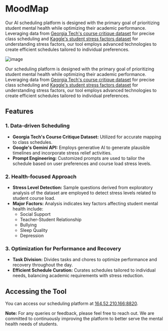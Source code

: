 # MoodMap


Our AI scheduling platform is designed with the primary goal of prioritizing student mental health while optimizing their academic performance. Leveraging data from [Georgia Tech's course critique dataset](https://critique.gatech.edu/) for precise class scheduling and [Kaggle's student stress factors dataset](https://www.kaggle.com/datasets/rxnach/student-stress-factors-a-comprehensive-analysis) for understanding stress factors, our tool employs advanced technologies to create efficient schedules tailored to individual preferences.


![image](https://github.com/Biswajit-Banerjee/MoodMap/assets/25904508/e57f51fc-4fe1-4300-9e6f-7a679f14b69a)


Our scheduling platform is designed with the primary goal of prioritizing student mental health while optimizing their academic performance. Leveraging data from [Georgia Tech's course critique dataset](https://critique.gatech.edu/) for precise class scheduling and [Kaggle's student stress factors dataset](https://www.kaggle.com/datasets/rxnach/student-stress-factors-a-comprehensive-analysis) for understanding stress factors, our tool employs advanced technologies to create efficient schedules tailored to individual preferences.

## Features

### 1. Data-driven Scheduling
- **Georgia Tech's Course Critique Dataset:** Utilized for accurate mapping to class schedules.
- **Google's Gemini API:** Employs generative AI to generate plausible timelines and incorporate stress relief activities.
- **Prompt Engineering:** Customized prompts are used to tailor the schedule based on user preferences and course load stress levels.

### 2. Health-focused Approach
- **Stress Level Detection:** Sample questions derived from exploratory analysis of the dataset are employed to detect stress levels related to student course load.
- **Major Factors:** Analysis indicates key factors affecting student mental health include:
  - Social Support
  - Teacher-Student Relationship
  - Bullying
  - Sleep Quality
  - Depression

### 3. Optimization for Performance and Recovery
- **Task Division:** Divides tasks and chores to optimize performance and recovery throughout the day.
- **Efficient Schedule Curation:** Curates schedules tailored to individual needs, balancing academic requirements with stress reduction.

## Accessing the Tool

You can access our scheduling platform at [164.52.210.166:8820](http://164.52.210.166:8820).

**Note:** For any queries or feedback, please feel free to reach out. We are committed to continuously improving the platform to better serve the mental health needs of students.
